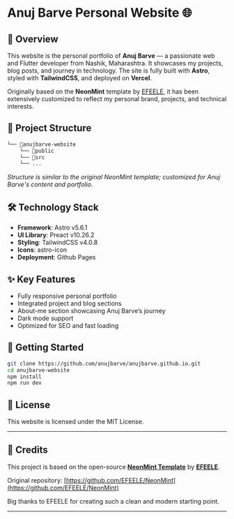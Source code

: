 
# Anuj Barve Personal Website 🌐

## 🎯 Overview

This website is the personal portfolio of **Anuj Barve** — a passionate web and Flutter developer from Nashik, Maharashtra. It showcases my projects, blog posts, and journey in technology. The site is fully built with **Astro**, styled with **TailwindCSS**, and deployed on **Vercel**.

Originally based on the **NeonMint** template by [EFEELE](https://github.com/EFEELE/NeonMint), it has been extensively customized to reflect my personal brand, projects, and technical interests.

## 📁 Project Structure

```bash
└── 📁anujbarve-website
    └── 📁public
    └── 📁src
    └── ...
````

*Structure is similar to the original NeonMint template; customized for Anuj Barve's content and portfolio.*

## 🛠️ Technology Stack

* **Framework**: Astro v5.6.1
* **UI Library**: Preact v10.26.2
* **Styling**: TailwindCSS v4.0.8
* **Icons**: astro-icon
* **Deployment**: Github Pages

## ✨ Key Features

* Fully responsive personal portfolio
* Integrated project and blog sections
* About-me section showcasing Anuj Barve’s journey
* Dark mode support
* Optimized for SEO and fast loading

## 🚀 Getting Started

```bash
git clone https://github.com/anujbarve/anujbarve.github.io.git
cd anujbarve-website
npm install
npm run dev
```

## 📄 License

This website is licensed under the MIT License.

---

## 🏁 Credits

This project is based on the open-source **[NeonMint Template](https://github.com/EFEELE/NeonMint)** by **[EFEELE](https://github.com/EFEELE/NeonMint)**.

Original repository: [https://github.com/EFEELE/NeonMint](https://github.com/EFEELE/NeonMint)

Big thanks to EFEELE for creating such a clean and modern starting point.

---

```